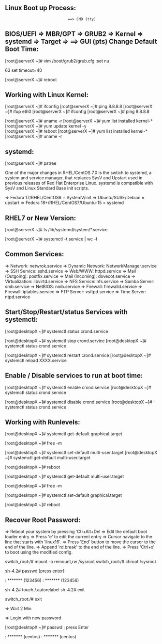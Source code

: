 Linux Boot up Process:
----------------------
							     ==> CMD (tty)		
BIOS/UEFI => MBR/GPT => GRUB2 => Kernel => systemd => Target =>
						 	     ==> GUI (pts)
Change Default Boot Time:
-------------------------
[root@serverX ~]#  vim /boot/grub2/grub.cfg 
 :set nu

 63   set timeout=40

[root@serverX ~]# reboot

Working with Linux Kernel:
--------------------------
[root@serverX ~]# ifconfig
[root@serverX ~]# ping 8.8.8.8
[root@serverX ~]# ifup eth0
[root@serverX ~]# ifconfig 
[root@serverX ~]# ping 8.8.8.8

[root@serverX ~]# uname -r
[root@serverX ~]# yum list installed kernel-*
[root@serverX ~]# yum update kernel -y  
[root@serverX ~]# reboot
[root@serverX ~]# yum list installed kernel-*
[root@serverX ~]# uname -r 

systemd:
--------
[root@serverX ~]# pstree

One of the major changes in RHEL/CentOS 7.0 is the swtich to systemd,
a system and service manager, that replaces SysV and Upstart used in previous releases of Red Hat Enterprise Linux. systemd is compatible with SysV and Linux Standard Base init scripts. 

=> Fedora 17/RHEL/CentOS6 = SystemV/init
=> Ubuntu/SUSE/Debian = upstart
=> Fedora 18+/RHEL/CentOS7/Ubuntu-15 = systemd

RHEL7 or New Version:
---------------------
[root@serverX ~]# ls /lib/systemd/system/*.service

[root@serverX ~]# systemctl -t service | wc -l

Common Services:
----------------
 => Network: netwrok.service
 => Dynamic Network: NetworkManager.service
 => SSH Service: sshd.service
 => Web/WWW: httpd.service
 => Mail (Outgoing): postfix.service
 => Mail (Incoming): dovecot.service
 => Virtualization: libvirtd.service
 => NFS Service: nfs.service 
 => Samba Server: smb.service 
 => NetBIOS: nmb.service 
 => Firewall: firewalld.service 
 => Firewall: iptables.service 
 => FTP Server: vsftpd.service 
 => Time Server: ntpd.service 

Start/Stop/Restart/status Services with systemctl:
-------------------------------------------------
[root@desktopX ~]# systemctl status crond.service

[root@desktopX ~]# systemctl stop crond.service
[root@desktopX ~]# systemctl status crond.service

[root@desktopX ~]# systemctl restart crond.service
[root@desktopX ~]# systemctl reload XXXX.service

Enable / Disable services to run at boot time:
----------------------------------------------
[root@desktopX ~]# systemctl enable crond.service
[root@desktopX ~]# systemctl status crond.service

[root@desktopX ~]# systemctl disable crond.service
[root@desktopX ~]# systemctl status crond.service


Working with Runlevels:
-----------------------
[root@desktopX ~]# systemctl get-default 
graphical.target

[root@desktopX ~]# free -m

[root@desktopX ~]# systemctl set-default multi-user.target
[root@desktopX ~]# systemctl get-default 
multi-user.target

[root@desktopX ~]# reboot

[root@desktopX ~]# systemctl get-default 
multi-user.target

[root@desktopX ~]# free -m

[root@desktopX ~]# systemctl set-default graphical.target

[root@desktopX ~]# reboot

Recover Root Password:
---------------------
 => Reboot your system by pressing 'Ctr+Alt+Del 
 => Edit the default boot loader entry
 => Press 'e' to edit the current entry
 => Cursor navigate to the line that starts with 'linux16'.
 => Press 'End' button to move the cursor to the end of the line.
 => Append 'rd.break' to the end of the line.
 => Press 'Ctrl+x' to boot using the modified config.

switch_root:/# mount -o remount,rw /sysroot
switch_root:/# chroot /sysroot

sh-4.2# passwd    [press enter]

  : ******* (123456)
  : ******* (123456)

sh-4.2# touch /.autorelabel 
sh-4.2# exit 

switch_root:/# exit

=> Wait 2 Min

=> Login with new password

[root@desktopX ~]# passwd   ; press Enter

  : ******* (centos)
  : ******* (centos)
